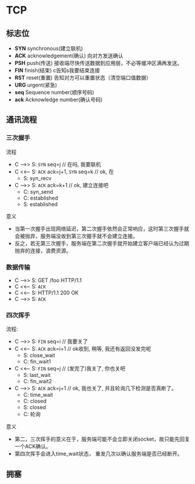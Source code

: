 # TCP

## 标志位  

- **SYN** synchronous(建立联机)
- **ACK** acknowledgement(确认) 向对方发送确认
- **PSH** push(传送) 接收端尽快传送数据到应用层，不必等缓冲区满再发送。
- **FIN** finish(结束) c告知s我要结束连接
- **RST** reset(重置) 告知对方可以重置状态（清空端口值数据）
- **URG** urgent(紧急)
- **seq** Sequence number(顺序号码)
- **ack** Acknowledge number(确认号码)

## 通讯流程

### 三次握手

流程

- C -->> S: `SYN` seq=j // 在吗, 我要联机
- C <<-- S: `ACK` ack=j+1, `SYN` seq=k // ok, 在
  - S: syn_recv
- C -->> S: `ACK` ack=k+1 // ok, 建立连接吧
  - C: syn_send
  - C: established
  - S: established

意义

- 当第一次握手出现网络延迟，第二次握手依然会正常响应，这时第三次握手就会被抛弃，服务端没收到第三次握手就不会建立连接。
- 反之，若无第三次握手，服务端在第二次握手就开始建立客户端已经认为过期抛弃的连接，浪费资源。

### 数据传输

- C -->> S: GET /foo HTTP/1.1
- C <<-- S: `ACK`
- C <<-- S: HTTP/1.1 200 OK
- C -->> S: `ACK`

### 四次挥手

流程:

- C -->> S: `FIN` seq=i // 我要关了
- C <<-- S: `ACK` ack=i+1 // ok收到, 稍等, 我还有返回没发完呢
  - S: close_wait
  - C: fin_wait1
- C <<-- S: `FIN` seq=j // (发完了)我关了, 你也关吧
  - S: last_wait
  - C: fin_wait2
- C -->> S: `ACK` ack=j+1 // ok, 我也关了, 并且轮询几下检测是否真断了。
  - C: time_wait
  - C: closed
  - S: closed
  - C: 轮询

意义

- 第二，三次挥手的意义在于，服务端可能不会立即关闭socket，故只能先回复一个ACK确认。  
- 第四次挥手会进入time_wait状态， 重发几次以确认服务端是否已经断开。

## 拥塞
